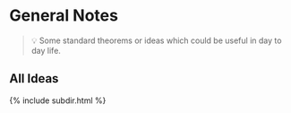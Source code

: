 # General Notes

> 💡 Some standard theorems or ideas which could be useful in day to day life.

## All Ideas
{% include subdir.html %}

